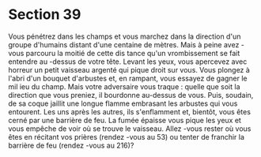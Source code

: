 # Section 39

Vous pénétrez dans les champs et vous marchez dans la direction
d'un groupe d'humains distant d'une centaine de mètres. Mais à
peine avez -vous parcouru la moitié de cette dis tance qu'un
vrombissement se fait entendre au -dessus de votre tête. Levant
les yeux, vous apercevez avec horreur un petit vaisseau argenté
qui pique droit sur vous. Vous plongez à l'abri d'un bouquet
d'arbustes et, en rampant, vous essayez de gagner le mil ieu du
champ. Mais votre adversaire vous traque : quelle que soit la
direction que vous preniez, il bourdonne au-dessus  de vous. Puis,
soudain, de sa coque jaillit une longue flamme embrasant les
arbustes qui vous entourent. Les uns après les autres, ils
s'enflamment et, bientôt, vous êtes cerné par une barrière de feu.
La fumée épaisse vous pique les yeux et vous empêche de voir où
se trouve le vaisseau. Allez -vous rester où vous êtes en récitant
vos prières (rendez -vous au 53) ou tenter de franchir la barrière
de feu (rendez -vous au 216)?